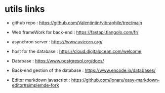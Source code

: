 # utils links
- github repo : https://github.com/Valentintin/vibraphile/tree/main
- Web frameWork for back-end : https://fastapi.tiangolo.com/fr/
- asynchron server : https://www.uvicorn.org/

- host for the database : https://cloud.digitalocean.com/welcome
- Database : https://www.postgresql.org/docs/
- Back-end gestion of the database : https://www.encode.io/databases/

- Editor markdown javascript : https://github.com/Ionaru/easy-markdown-editor#simplemde-fork